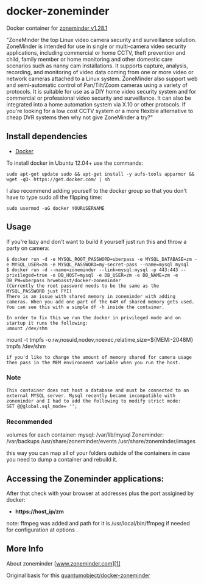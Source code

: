 # docker-zoneminder

Docker container for [zoneminder v1.28.1][3]

"ZoneMinder the top Linux video camera security and surveillance solution. ZoneMinder is intended for use in single or multi-camera video security applications, including commercial or home CCTV, theft prevention and child, family member or home monitoring and other domestic care scenarios such as nanny cam installations. It supports capture, analysis, recording, and monitoring of video data coming from one or more video or network cameras attached to a Linux system. ZoneMinder also support web and semi-automatic control of Pan/Tilt/Zoom cameras using a variety of protocols. It is suitable for use as a DIY home video security system and for commercial or professional video security and surveillance. It can also be integrated into a home automation system via X.10 or other protocols. If you're looking for a low cost CCTV system or a more flexible alternative to cheap DVR systems then why not give ZoneMinder a try?"

## Install dependencies

  - [Docker][2]

To install docker in Ubuntu 12.04+ use the commands:

    sudo apt-get update sudo && apt-get install -y aufs-tools apparmor && wget -qO- https://get.docker.com/ | sh

I also recommend adding yourself to the docker group so that you don't have to type sudo all the flipping time:

    sudo usermod -aG docker YOURUSERNAME

## Usage

If you're lazy and don't want to build it yourself just run this and throw a party on camera:

    $ docker run -d -e MYSQL_ROOT_PASSWORD=uberpass -e MYSQL_DATABASE=zm -e MYSQL_USER=zm -e MYSQL_PASSWORD=my-secret-pass --name=mysql mysql
    $ docker run -d --name=zoneminder --link=mysql:mysql -p 443:443 --privileged=true -e DB_HOST=mysql -e DB_USER=zm -e DB_NAME=zm -e DB_PW=uberpass hrwebasst/docker-zoneminder
    (Currently the root password needs to be the same as the MYSQL_PASSWORD just FYI)
    There is an issue with shared memory in zoneminder with adding cameras. When you add one part of the 64M of shared memory gets used. You can see this with a simple df -h inside the container.

    In order to fix this we run the docker in privileged mode and on startup it runs the following:
    umount /dev/shm
mount -t tmpfs -o rw,nosuid,nodev,noexec,relatime,size=${MEM:-2048M} tmpfs /dev/shm

    if you'd like to change the amount of memory shared for camera usage then pass in the MEM environment variable when you run the host.

### Note

    This container does not host a database and must be connected to an external MYSQL server. Mysql recently became incompatible with zoneminder and I had to add the following to modify strict mode:
    SET @@global.sql_mode= '';

### Recommended

   volumes for each container:
   mysql: /var/lib/mysql 
   Zoneminder: /var/backups /usr/share/zoneminder/events /usr/share/zoneminder/images
   
   this way you can map all of your folders outside of the containers in case you need to dump a container and rebuild it.


## Accessing the Zoneminder applications:

After that check with your browser at addresses plus the port assigined by docker:

  - **https://host_ip/zm**


note: ffmpeg was added and path for it is /usr/local/bin/ffmpeg  if needed for configuration at options .

## More Info

About zoneminder [www.zoneminder.com][1]

Original basis for this [quantumobject/docker-zoneminder][5]

[1]:http://www.zoneminder.com/
[2]:https://www.docker.com
[3]:http://www.zoneminder.com/downloads
[4]:http://docs.docker.com
[5]:https://github.com/QuantumObject/docker-zoneminder
[6]:http://www.zoneminder.com/wiki/index.php/Documentation
